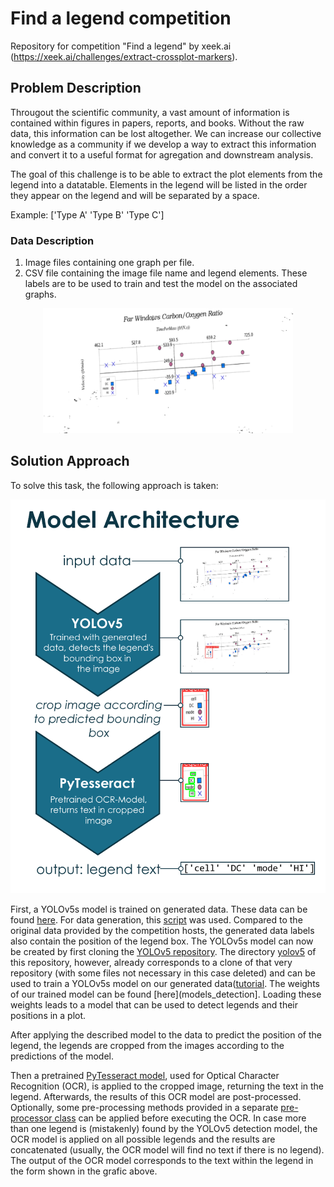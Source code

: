 # Find a legend competition

Repository for competition "Find a legend" by xeek.ai (https://xeek.ai/challenges/extract-crossplot-markers).

## Problem Description

Througout the scientific community, a vast amount of information is contained within figures in papers, reports, and books. Without the raw data, this information can be lost altogether. We can increase our collective knowledge as a community if we develop a way to extract this information and convert it to a useful format for agregation and downstream analysis.

The goal of this challenge is to be able to extract the plot elements from the legend into a datatable. Elements in the legend will be listed in the order they appear on the legend and will be separated by a space.

Example: ['Type A' 'Type B' 'Type C']

### Data Description
1. Image files containing one graph per file.
2. CSV file containing the image file name and legend elements. These labels are to be used to train and test the model on the associated graphs.

<div align="center">
<img src="raw_data/helvetios_challenge_dataset_training/images/20220915194540522606.png" height="200px">
</div>

## Solution Approach
To solve this task, the following approach is taken:

![Model Architecture](misc/model_architecture.png)

First, a YOLOv5s model is trained on generated data. These data can be found [here](generated_data/data3). For data generation, this [script](generated_data/data_generation.py) was used. Compared to the original data provided by the competition hosts, the generated data labels also contain the position of the legend box. The YOLOv5s model can now be created by first cloning the [YOLOv5 repository](https://github.com/ultralytics/yolov5). The directory [yolov5](yolov5/) of this repository, however, already corresponds to a clone of that very repository (with some files not necessary in this case deleted) and can be used to train a YOLOv5s model on our generated data([tutorial](yolov5/tutorial.ipynb). The weights of our trained model can be found [here](models_detection]. Loading these weights leads to a model that can be used to detect legends and their positions in a plot.

After applying the described model to the data to predict the position of the legend, the legends are cropped from the images according to the predictions of the model. 

Then a pretrained [PyTesseract model](models_ocr/pytesseract_model.py), used for Optical Character Recognition (OCR), is applied to the cropped image, returning the text in the legend. Afterwards, the results of this OCR model are post-processed. Optionally, some pre-processing methods provided in a separate [pre-processor class](models_ocr/preprocessing) can be applied before executing the OCR. In case more than one legend is (mistakenly) found by the YOLOv5 detection model, the OCR model is applied on all possible legends and the results are concatenated (usually, the OCR model will find no text if there is no legend). The output of the OCR model corresponds to the text within the legend in the form shown in the grafic above.
